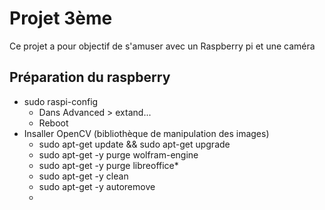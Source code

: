 # Projet 3ème

Ce projet a pour objectif de s'amuser avec un Raspberry pi et une caméra

## Préparation du raspberry

* sudo raspi-config
  * Dans Advanced > extand...
  * Reboot
* Insaller OpenCV (bibliothèque de manipulation des images)
  * sudo apt-get update && sudo apt-get upgrade
  * sudo apt-get -y purge wolfram-engine
  * sudo apt-get -y purge libreoffice*
  * sudo apt-get -y clean
  * sudo apt-get -y autoremove
  * 

